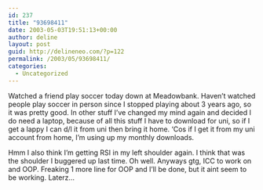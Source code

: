 ```yaml
---
id: 237
title: "93698411"
date: 2003-05-03T19:51:13+00:00
author: deline
layout: post
guid: http://delineneo.com/?p=122
permalink: /2003/05/93698411/
categories:
  - Uncategorized
---
```

Watched a friend play soccer today down at Meadowbank. Haven&#8217;t watched people play soccer in person since I stopped playing about 3 years ago, so it was pretty good. In other stuff I&#8217;ve changed my mind again and decided I do need a laptop, because of all this stuff I have to download for uni, so if I get a lappy I can d/l it from uni then bring it home. &#8216;Cos if I get it from my uni account from home, I&#8217;m using up my monthly downloads.
  
Hmm I also think I&#8217;m getting RSI in my left shoulder again. I think that was the shoulder I buggered up last time. Oh well. Anyways gtg, ICC to work on and OOP. Freaking 1 more line for OOP and I&#8217;ll be done, but it aint seem to be working. Laterz&#8230;